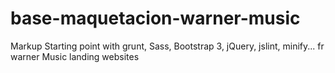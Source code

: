 # base-maquetacion-warner-music
Markup Starting point with grunt, Sass, Bootstrap 3, jQuery, jslint, minify... fr warner Music landing websites
